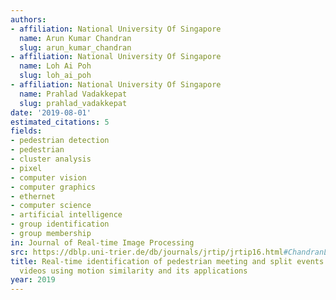 ```yaml
---
authors:
- affiliation: National University Of Singapore
  name: Arun Kumar Chandran
  slug: arun_kumar_chandran
- affiliation: National University Of Singapore
  name: Loh Ai Poh
  slug: loh_ai_poh
- affiliation: National University Of Singapore
  name: Prahlad Vadakkepat
  slug: prahlad_vadakkepat
date: '2019-08-01'
estimated_citations: 5
fields:
- pedestrian detection
- pedestrian
- cluster analysis
- pixel
- computer vision
- computer graphics
- ethernet
- computer science
- artificial intelligence
- group identification
- group membership
in: Journal of Real-time Image Processing
src: https://dblp.uni-trier.de/db/journals/jrtip/jrtip16.html#ChandranLV19
title: Real-time identification of pedestrian meeting and split events from surveillance
  videos using motion similarity and its applications
year: 2019
---
```

